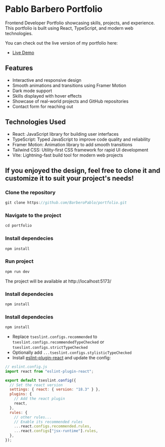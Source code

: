 # Pablo Barbero Portfolio

Frontend Developer Portfolio showcasing skills, projects, and experience. This portfolio is built using React, TypeScript, and modern web technologies.

You can check out the live version of my portfolio here:

- [Live Demo](https://barberopablo.github.io/portfolio/)

## Features

- Interactive and responsive design
- Smooth animations and transitions using Framer Motion
- Dark mode support
- Skills displayed with hover effects
- Showcase of real-world projects and GitHub repositories
- Contact form for reaching out

## Technologies Used

- React: JavaScript library for building user interfaces
- TypeScript: Typed JavaScript to improve code quality and reliability
- Framer Motion: Animation library to add smooth transitions
- Tailwind CSS: Utility-first CSS framework for rapid UI development
- Vite: Lightning-fast build tool for modern web projects

## If you enjoyed the design, feel free to clone it and customize it to suit your project's needs!

### Clone the repository

```js
git clone https://github.com/BarberoPablo/portfolio.git
```

### Navigate to the project

```js
cd portfolio
```

### Install dependecies

```js
npm install
```

### Run project

```js
npm run dev
```

The project will be available at http://localhost:5173/

### Install dependecies

```js
npm install
```

### Install dependecies

```js
npm install
```

- Replace `tseslint.configs.recommended` to `tseslint.configs.recommendedTypeChecked` or `tseslint.configs.strictTypeChecked`
- Optionally add `...tseslint.configs.stylisticTypeChecked`
- Install [eslint-plugin-react](https://github.com/jsx-eslint/eslint-plugin-react) and update the config:

```js
// eslint.config.js
import react from "eslint-plugin-react";

export default tseslint.config({
  // Set the react version
  settings: { react: { version: "18.3" } },
  plugins: {
    // Add the react plugin
    react,
  },
  rules: {
    // other rules...
    // Enable its recommended rules
    ...react.configs.recommended.rules,
    ...react.configs["jsx-runtime"].rules,
  },
});
```
